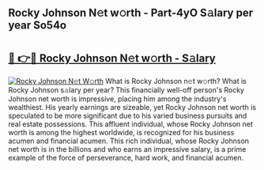 ## Rocky Johnson N𝚎t w𝚘rth - Part-4yO S𝚊lary per year So54o

# <h2><a href="http://gc3k07.nevu.top/?p=Rocky+Johnson">🔗 👉🔴 Rocky Johnson N𝚎t w𝚘rth - S𝚊lary</a></h2>

[![Rocky Johnson N𝚎t W𝚘rth](https://i.imgur.com/Oavwk0R.jpeg)](http://gc3k07.nevu.top/?p=Rocky+Johnson)
What is Rocky Johnson n𝚎t w𝚘rth? What is Rocky Johnson s𝚊lary per year?
This financially well-off person's Rocky Johnson net worth is impressive, placing him among the industry's wealthiest. His yearly earnings are sizeable, yet Rocky Johnson net worth is speculated to be more significant due to his varied business pursuits and real estate possessions. This affluent individual, whose Rocky Johnson net worth is among the highest worldwide, is recognized for his business acumen and financial acumen. This rich individual, whose Rocky Johnson net worth is in the billions and who earns an impressive salary, is a prime example of the force of perseverance, hard work, and financial acumen.
